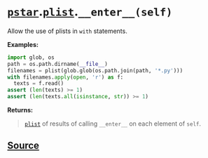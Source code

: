 # [`pstar`](./pstar.md).[`plist`](./pstar_plist.md).`__enter__(self)`

Allow the use of plists in `with` statements.

**Examples:**
```python
import glob, os
path = os.path.dirname(__file__)
filenames = plist(glob.glob(os.path.join(path, '*.py')))
with filenames.apply(open, 'r') as f:
  texts = f.read()
assert (len(texts) >= 1)
assert (len(texts.all(isinstance, str)) >= 1)
```

**Returns:**

>    [`plist`](./pstar_plist.md) of results of calling `__enter__` on each element of `self`.



## [Source](../pstar/pstar.py#L2792-L2810)